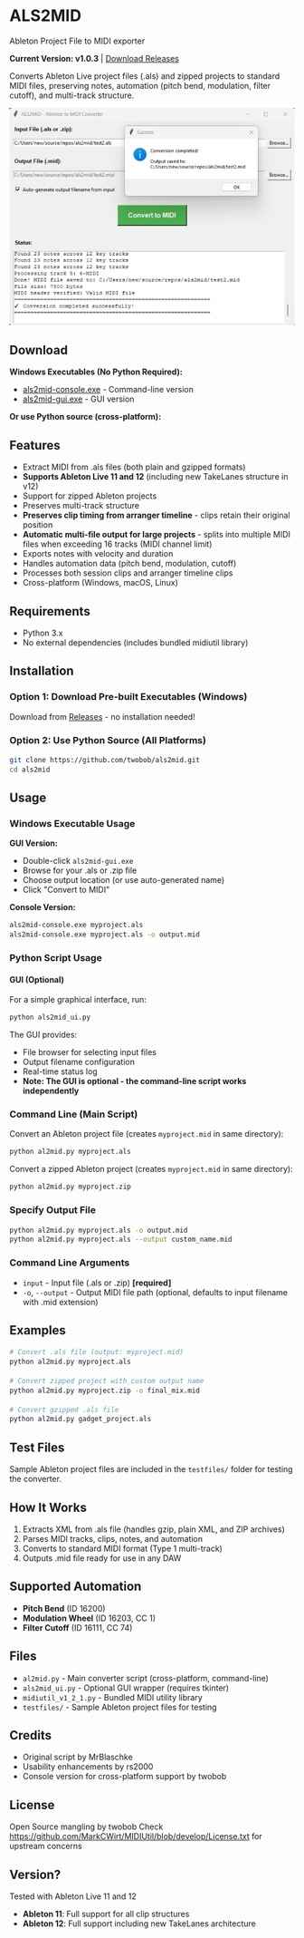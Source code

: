 # ALS2MID

Ableton Project File to MIDI exporter

**Current Version: v1.0.3** | [Download Releases](https://github.com/twobob/als2mid/releases)

Converts Ableton Live project files (.als) and zipped projects to standard MIDI files, preserving notes, automation (pitch bend, modulation, filter cutoff), and multi-track structure.

![ALS2MID UI](images/ScreenshotOfUI.png)

## Download

**Windows Executables (No Python Required):**
- [als2mid-console.exe](https://github.com/twobob/als2mid/releases/latest) - Command-line version
- [als2mid-gui.exe](https://github.com/twobob/als2mid/releases/latest) - GUI version

**Or use Python source (cross-platform):**

## Features

- Extract MIDI from .als files (both plain and gzipped formats)
- **Supports Ableton Live 11 and 12** (including new TakeLanes structure in v12)
- Support for zipped Ableton projects
- Preserves multi-track structure
- **Preserves clip timing from arranger timeline** - clips retain their original position
- **Automatic multi-file output for large projects** - splits into multiple MIDI files when exceeding 16 tracks (MIDI channel limit)
- Exports notes with velocity and duration
- Handles automation data (pitch bend, modulation, cutoff)
- Processes both session clips and arranger timeline clips
- Cross-platform (Windows, macOS, Linux)

## Requirements

- Python 3.x
- No external dependencies (includes bundled midiutil library)

## Installation

### Option 1: Download Pre-built Executables (Windows)
Download from [Releases](https://github.com/twobob/als2mid/releases/latest) - no installation needed!

### Option 2: Use Python Source (All Platforms)
```bash
git clone https://github.com/twobob/als2mid.git
cd als2mid
```

## Usage

### Windows Executable Usage

**GUI Version:**
- Double-click `als2mid-gui.exe`
- Browse for your .als or .zip file
- Choose output location (or use auto-generated name)
- Click "Convert to MIDI"

**Console Version:**
```cmd
als2mid-console.exe myproject.als
als2mid-console.exe myproject.als -o output.mid
```

### Python Script Usage

#### GUI (Optional)

For a simple graphical interface, run:
```bash
python als2mid_ui.py
```

The GUI provides:
- File browser for selecting input files
- Output filename configuration
- Real-time status log
- **Note: The GUI is optional - the command-line script works independently**

### Command Line (Main Script)

Convert an Ableton project file (creates `myproject.mid` in same directory):
```bash
python al2mid.py myproject.als
```

Convert a zipped Ableton project (creates `myproject.mid` in same directory):
```bash
python al2mid.py myproject.zip
```

### Specify Output File

```bash
python al2mid.py myproject.als -o output.mid
python al2mid.py myproject.als --output custom_name.mid
```

### Command Line Arguments

- `input` - Input file (.als or .zip) **[required]**
- `-o`, `--output` - Output MIDI file path (optional, defaults to input filename with .mid extension)

## Examples

```bash
# Convert .als file (output: myproject.mid)
python al2mid.py myproject.als

# Convert zipped project with custom output name
python al2mid.py myproject.zip -o final_mix.mid

# Convert gzipped .als file
python al2mid.py gadget_project.als
```

## Test Files

Sample Ableton project files are included in the `testfiles/` folder for testing the converter.

## How It Works

1. Extracts XML from .als file (handles gzip, plain XML, and ZIP archives)
2. Parses MIDI tracks, clips, notes, and automation
3. Converts to standard MIDI format (Type 1 multi-track)
4. Outputs .mid file ready for use in any DAW

## Supported Automation

- **Pitch Bend** (ID 16200)
- **Modulation Wheel** (ID 16203, CC 1)
- **Filter Cutoff** (ID 16111, CC 74)

## Files

- `al2mid.py` - Main converter script (cross-platform, command-line)
- `als2mid_ui.py` - Optional GUI wrapper (requires tkinter)
- `midiutil_v1_2_1.py` - Bundled MIDI utility library
- `testfiles/` - Sample Ableton project files for testing

## Credits

- Original script by MrBlaschke
- Usability enhancements by rs2000
- Console version for cross-platform support by twobob

## License

Open Source mangling by twobob
Check https://github.com/MarkCWirt/MIDIUtil/blob/develop/License.txt for upstream concerns

## Version?

Tested with Ableton Live 11 and 12
- **Ableton 11**: Full support for all clip structures
- **Ableton 12**: Full support including new TakeLanes architecture